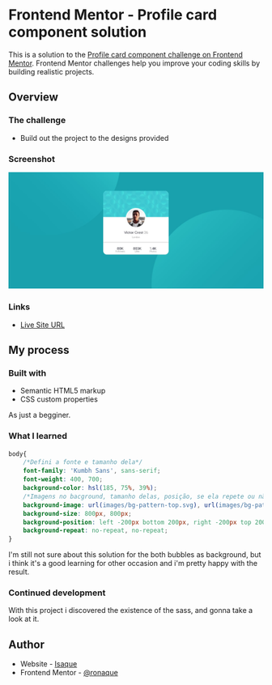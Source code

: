 # Frontend Mentor - Profile card component solution

This is a solution to the [Profile card component challenge on Frontend Mentor](https://www.frontendmentor.io/challenges/profile-card-component-cfArpWshJ). Frontend Mentor challenges help you improve your coding skills by building realistic projects. 

## Overview

### The challenge

- Build out the project to the designs provided

### Screenshot

![Screenshot](./Screenshot.jpg)

### Links

<!-- - Solution URL: [Add solution URL here](https://your-solution-url.com) -->
- [Live Site URL](https://ronaque.github.io/Zak/Projects/profile-card-component-main/index.html)

## My process

### Built with

- Semantic HTML5 markup
- CSS custom properties

As just a begginer.

### What I learned

```css
body{
    /*Defini a fonte e tamanho dela*/
    font-family: 'Kumbh Sans', sans-serif;
    font-weight: 400, 700;
    background-color: hsl(185, 75%, 39%);
    /*Imagens no bacground, tamanho delas, posição, se ela repete ou não*/
    background-image: url(images/bg-pattern-top.svg), url(images/bg-pattern-bottom.svg);
    background-size: 800px, 800px;
    background-position: left -200px bottom 200px, right -200px top 200px;
    background-repeat: no-repeat, no-repeat;   
}
```

I'm still not sure about this solution for the both bubbles as background, but i think it's a good learning for other occasion and i'm pretty happy with the result.


### Continued development

With this project i discovered the existence of the sass, and gonna take a look at it.


## Author

- Website - [Isaque](https://ronaque.github.io/Zak/)
- Frontend Mentor - [@ronaque](https://www.frontendmentor.io/profile/ronaque)
